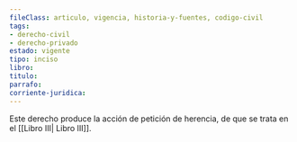 ```yaml
---
fileClass: articulo, vigencia, historia-y-fuentes, codigo-civil
tags:
- derecho-civil
- derecho-privado
estado: vigente
tipo: inciso
libro:
titulo:
parrafo:
corriente-juridica:
---
```

Este derecho produce la acción de petición de herencia, de que se trata en el [[Libro III| Libro III]].